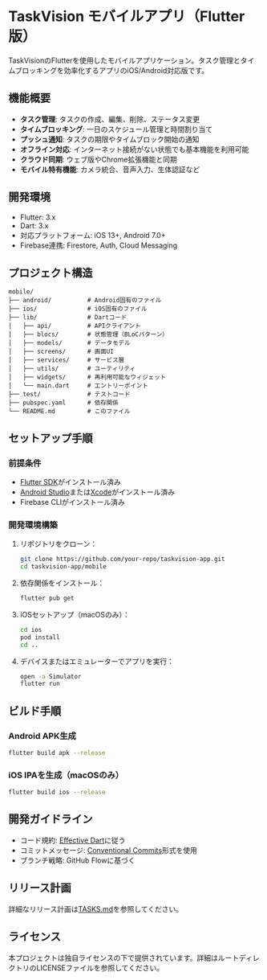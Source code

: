 # TaskVision モバイルアプリ（Flutter版）

TaskVisionのFlutterを使用したモバイルアプリケーション。タスク管理とタイムブロッキングを効率化するアプリのiOS/Android対応版です。

## 機能概要

- **タスク管理**: タスクの作成、編集、削除、ステータス変更
- **タイムブロッキング**: 一日のスケジュール管理と時間割り当て
- **プッシュ通知**: タスクの期限やタイムブロック開始の通知
- **オフライン対応**: インターネット接続がない状態でも基本機能を利用可能
- **クラウド同期**: ウェブ版やChrome拡張機能と同期
- **モバイル特有機能**: カメラ統合、音声入力、生体認証など

## 開発環境

- Flutter: 3.x
- Dart: 3.x
- 対応プラットフォーム: iOS 13+, Android 7.0+
- Firebase連携: Firestore, Auth, Cloud Messaging

## プロジェクト構造

```
mobile/
├── android/          # Android固有のファイル
├── ios/              # iOS固有のファイル
├── lib/              # Dartコード
│   ├── api/          # APIクライアント
│   ├── blocs/        # 状態管理（BLoCパターン）
│   ├── models/       # データモデル
│   ├── screens/      # 画面UI
│   ├── services/     # サービス層
│   ├── utils/        # ユーティリティ
│   ├── widgets/      # 再利用可能なウィジェット
│   └── main.dart     # エントリーポイント
├── test/             # テストコード
├── pubspec.yaml      # 依存関係
└── README.md         # このファイル
```

## セットアップ手順

### 前提条件

- [Flutter SDK](https://flutter.dev/docs/get-started/install)がインストール済み
- [Android Studio](https://developer.android.com/studio)または[Xcode](https://developer.apple.com/xcode/)がインストール済み
- Firebase CLIがインストール済み

### 開発環境構築

1. リポジトリをクローン：
   ```bash
   git clone https://github.com/your-repo/taskvision-app.git
   cd taskvision-app/mobile
   ```

2. 依存関係をインストール：
   ```bash
   flutter pub get
   ```

3. iOSセットアップ（macOSのみ）：
   ```bash
   cd ios
   pod install
   cd ..
   ```

4. デバイスまたはエミュレーターでアプリを実行：
   ```bash
   open -a Simulator
   flutter run
   ```

## ビルド手順

### Android APK生成

```bash
flutter build apk --release
```

### iOS IPAを生成（macOSのみ）

```bash
flutter build ios --release
```

## 開発ガイドライン

- コード規約: [Effective Dart](https://dart.dev/guides/language/effective-dart)に従う
- コミットメッセージ: [Conventional Commits](https://www.conventionalcommits.org/)形式を使用
- ブランチ戦略: GitHub Flowに基づく

## リリース計画

詳細なリリース計画は[TASKS.md](./TASKS.md)を参照してください。

## ライセンス

本プロジェクトは独自ライセンスの下で提供されています。詳細はルートディレクトリのLICENSEファイルを参照してください。 